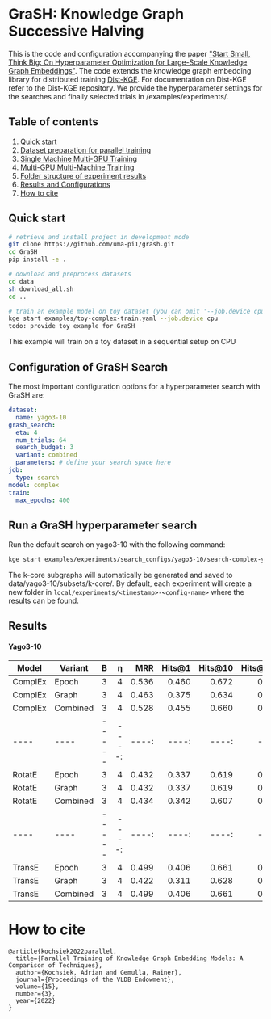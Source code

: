 # GraSH: Knowledge Graph Successive Halving


This is the code and configuration accompanying the paper ["Start Small, Think Big: On Hyperparameter Optimization for Large-Scale Knowledge Graph Embeddings"](tbd.).
The code extends the knowledge graph embedding library for distributed training [Dist-KGE](https://github.com/uma-pi1/dist-kge).
For documentation on Dist-KGE refer to the Dist-KGE repository.
We provide the hyperparameter settings for the searches and finally selected trials in /examples/experiments/.


## Table of contents

1. [Quick start](#quick-start)
2. [Dataset preparation for parallel training](#dataset-preparation-for-parallel-training)
3. [Single Machine Multi-GPU Training](#single-machine-multi-gpu-training)
4. [Multi-GPU Multi-Machine Training](#multi-gpu-multi-machine-training)
5. [Folder structure of experiment results](#folder-structure-of-experiment-results)
6. [Results and Configurations](#results-and-configurations)
7. [How to cite](#how-to-cite)

## Quick start

```sh
# retrieve and install project in development mode
git clone https://github.com/uma-pi1/grash.git
cd GraSH
pip install -e .

# download and preprocess datasets
cd data
sh download_all.sh
cd ..

# train an example model on toy dataset (you can omit '--job.device cpu' when you have a gpu)
kge start examples/toy-complex-train.yaml --job.device cpu
todo: provide toy example for GraSH

```
This example will train on a toy dataset in a sequential setup on CPU


## Configuration of GraSH Search

The most important configuration options for a hyperparameter search with GraSH are:
````yaml
dataset:
  name: yago3-10
grash_search:
  eta: 4
  num_trials: 64
  search_budget: 3
  variant: combined
  parameters: # define your search space here
job:
  type: search
model: complex
train:
  max_epochs: 400
````

## Run a GraSH hyperparameter search
Run the default search on yago3-10 with the following command:
```sh
kge start examples/experiments/search_configs/yago3-10/search-complex-yago-combined.yaml
```
The k-core subgraphs will automatically be generated and saved to data/yago3-10/subsets/k-core/.
By default, each experiment will create a new folder in `local/experiments/<timestamp>-<config-name>` where the results can be found.


## Results

#### Yago3-10

Model		|Variant		| B		|  	η  		|   MRR 	|  Hits@1  	|   Hits@10 |   Hits@100    | config
----    	|----    	| ----- |   ----:   |   ----:   |   ----:   |   ----:   |   ----:   	|   ----
ComplEx    	|Epoch    	|   3	|   4		|   0.536   |  0.460	|   0.672   |   0.601   	|  [config](examples/experiments/search_configs/yago3-10/search-complex-yago-epoch.yaml)
ComplEx    	|Graph    	|   3	|   4		|   0.463   |  0.375	|   0.634   |   0.800   	|  [config](examples/experiments/search_configs/yago3-10/search-complex-yago-graph.yaml)
ComplEx   	|Combined   	|   3	|   4		|   0.528   |  0.455	|   0.660   |   0.772   	|  [config](examples/experiments/search_configs/yago3-10/search-complex-yago-combined.yaml)
----    	|----    	| ----- |   ----:   |   ----:   |   ----:   |   ----:   |   ----:   	|   ----
RotatE    	|Epoch    	|   3	|   4		|   0.432   |  0.337	|   0.619   |   0.768   	|  [config](examples/experiments/search_configs/yago3-10/search-rotate-yago-epoch.yaml)
RotatE    	|Graph    	|   3	|   4		|   0.432   |  0.337	|   0.619   |   0.768   	|  [config](examples/experiments/search_configs/yago3-10/search-rotate-yago-graph.yaml)
RotatE   	|Combined   	|   3	|   4		|   0.434   |  0.342	|   0.607   |   0.742   	|  [config](examples/experiments/search_configs/yago3-10/search-rotate-yago-combined.yaml)
----    	|----    	| ----- |   ----:   |   ----:   |   ----:   |   ----:   |   ----:   	|   ----
TransE    	|Epoch    	|   3	|   4		|   0.499   |  0.406	|   0.661   |   0.794   	|  [config](examples/experiments/search_configs/yago3-10/search-transe-yago-epoch.yaml)
TransE    	|Graph    	|   3	|   4		|   0.422   |  0.311	|   0.628   |   0.802   	|  [config](examples/experiments/search_configs/yago3-10/search-transe-yago-graph.yaml)
TransE   	|Combined   	|   3	|   4		|   0.499   |  0.406	|   0.661   |   0.794   	|  [config](examples/experiments/search_configs/yago3-10/search-transe-yago-combined.yaml)





# How to cite
```
@article{kochsiek2022parallel,
  title={Parallel Training of Knowledge Graph Embedding Models: A Comparison of Techniques},
  author={Kochsiek, Adrian and Gemulla, Rainer},
  journal={Proceedings of the VLDB Endowment},
  volume={15},
  number={3},
  year={2022}
}
```